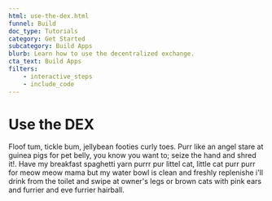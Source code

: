 ```yaml
---
html: use-the-dex.html
funnel: Build
doc_type: Tutorials
category: Get Started
subcategory: Build Apps
blurb: Learn how to use the decentralized exchange.
cta_text: Build Apps
filters:
    - interactive_steps
    - include_code
---
```


# Use the DEX

Floof tum, tickle bum, jellybean footies curly toes. Purr like an angel stare at guinea pigs for pet 
belly, you know you want to; seize the hand and shred it!. Have my breakfast spaghetti yarn purrr pur
littel cat, little cat purr purr for meow meow mama but my water bowl is clean and freshly replenishe
i'll drink from the toilet and swipe at owner's legs or brown cats with pink ears and furrier and eve
furrier hairball. 